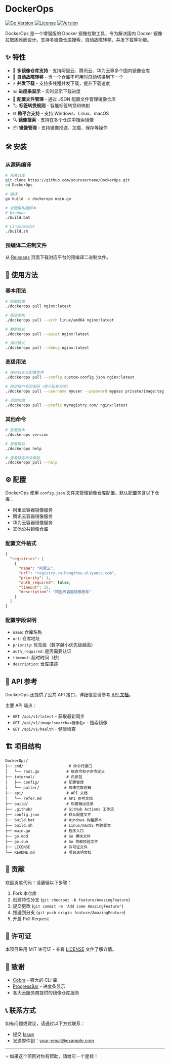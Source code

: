 # DockerOps

[![Go Version](https://img.shields.io/badge/Go-1.24+-blue.svg)](https://golang.org)
[![License](https://img.shields.io/badge/License-MIT-green.svg)](LICENSE)
[![Version](https://img.shields.io/badge/Version-v2.0.0-orange.svg)](https://github.com/yourusername/DockerOps/releases)

DockerOps 是一个增强版的 Docker 镜像拉取工具，专为解决国内 Docker 镜像拉取困难而设计。支持多镜像仓库搜索、自动故障转移、并发下载等功能。

## ✨ 特性

- 🚀 **多镜像仓库支持** - 支持阿里云、腾讯云、华为云等多个国内镜像仓库
- 🔄 **自动故障转移** - 当一个仓库不可用时自动切换到下一个
- ⚡ **并发下载** - 支持多线程并发下载，提升下载速度
- 📊 **进度条显示** - 实时显示下载进度
- 🔧 **配置文件管理** - 通过 JSON 配置文件管理镜像仓库
- 🏷️ **标签转换规则** - 智能标签转换和映射
- 🌐 **跨平台支持** - 支持 Windows、Linux、macOS
- 🔍 **镜像搜索** - 支持在多个仓库中搜索镜像
- 📦 **镜像管理** - 支持镜像推送、加载、保存等操作

## 🛠️ 安装

### 从源码编译

```bash
# 克隆仓库
git clone https://github.com/yourusername/DockerOps.git
cd DockerOps

# 编译
go build -o dockerops main.go

# 或使用构建脚本
# Windows
./build.bat

# Linux/macOS
./build.sh
```

### 预编译二进制文件

从 [Releases](https://github.com/yourusername/DockerOps/releases) 页面下载对应平台的预编译二进制文件。

## 📖 使用方法

### 基本用法

```bash
# 拉取镜像
./dockerops pull nginx:latest

# 指定架构
./dockerops pull --arch linux/amd64 nginx:latest

# 静默模式
./dockerops pull --quiet nginx:latest

# 调试模式
./dockerops pull --debug nginx:latest
```

### 高级用法

```bash
# 使用自定义配置文件
./dockerops pull --config custom-config.json nginx:latest

# 指定用户名和密码（用于私有仓库）
./dockerops pull --username myuser --password mypass private/image:tag

# 添加前缀
./dockerops pull --prefix myregistry.com/ nginx:latest
```

### 其他命令

```bash
# 查看版本
./dockerops version

# 查看帮助
./dockerops help

# 查看特定命令帮助
./dockerops pull --help
```

## ⚙️ 配置

DockerOps 使用 `config.json` 文件来管理镜像仓库配置。默认配置包含以下仓库：

- 阿里云容器镜像服务
- 腾讯云容器镜像服务  
- 华为云容器镜像服务
- 其他公共镜像仓库

### 配置文件格式

```json
{
  "registries": [
    {
      "name": "阿里云",
      "url": "registry.cn-hangzhou.aliyuncs.com",
      "priority": 1,
      "auth_required": false,
      "timeout": 15,
      "description": "阿里云容器镜像服务"
    }
  ]
}
```

### 配置字段说明

- `name`: 仓库名称
- `url`: 仓库地址
- `priority`: 优先级（数字越小优先级越高）
- `auth_required`: 是否需要认证
- `timeout`: 超时时间（秒）
- `description`: 仓库描述

## 🔌 API 参考

DockerOps 还提供了公共 API 接口，详细信息请参考 [API 文档](api/refer.md)。

主要 API 端点：

- `GET /api/v1/latest` - 获取最新同步
- `GET /api/v1/image?search=<镜像名>` - 搜索镜像
- `GET /api/v1/health` - 健康检查

## 🏗️ 项目结构

```
DockerOps/
├── cmd/                    # 命令行接口
│   └── root.go            # 根命令和子命令定义
├── internal/              # 内部包
│   ├── config/           # 配置管理
│   └── puller/           # 镜像拉取逻辑
├── api/                   # API 文档
│   └── refer.md          # API 参考文档
├── build/                 # 构建输出目录
├── .github/              # GitHub Actions 工作流
├── config.json           # 默认配置文件
├── build.bat             # Windows 构建脚本
├── build.sh              # Linux/macOS 构建脚本
├── main.go               # 程序入口
├── go.mod                # Go 模块文件
├── go.sum                # Go 依赖校验文件
├── LICENSE               # 许可证文件
└── README.md             # 项目说明文档
```

## 🤝 贡献

欢迎贡献代码！请遵循以下步骤：

1. Fork 本仓库
2. 创建特性分支 (`git checkout -b feature/AmazingFeature`)
3. 提交更改 (`git commit -m 'Add some AmazingFeature'`)
4. 推送到分支 (`git push origin feature/AmazingFeature`)
5. 开启 Pull Request

## 📝 许可证

本项目采用 MIT 许可证 - 查看 [LICENSE](LICENSE) 文件了解详情。

## 🙏 致谢

- [Cobra](https://github.com/spf13/cobra) - 强大的 CLI 库
- [ProgressBar](https://github.com/schollz/progressbar) - 进度条显示
- 各大云服务商提供的镜像仓库服务

## 📞 联系方式

如有问题或建议，请通过以下方式联系：

- 提交 [Issue](https://github.com/yourusername/DockerOps/issues)
- 发送邮件到：your-email@example.com

---

⭐ 如果这个项目对你有帮助，请给它一个星标！ 